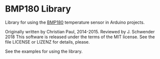 # BMP180 Library

Library for using the [BMP180](https://oberguru.net/elektronik/bmp180/bmp180.html) temperature sensor in Arduino projects.

Originally written by Christian Paul, 2014-2015. Reviewed by J. Schwender 2018
This software is released under the terms of the MIT license.
See the file LICENSE or LIZENZ for details, please.

See the examples for using the library.



